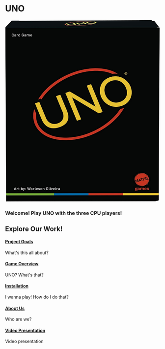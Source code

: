 # UNO

![UNO](website_images/uno_banner.jpg)

### Welcome! Play UNO with the three CPU players! 

## Explore Our Work!

#### [Project Goals](project-goals.md)
What's this all about?

#### [Game Overview](game-overview.md)
UNO? What's that?

#### [Installation](install.md)
I wanna play! How do I do that?

#### [About Us](about.md)
Who are we?

#### [Video Presentation](video.md)
Video presentation

